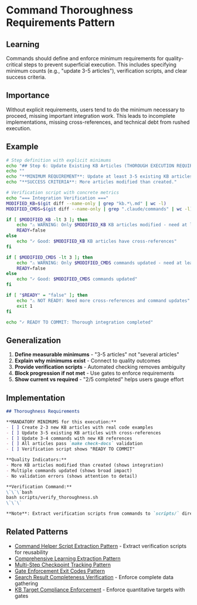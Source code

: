 # Command Thoroughness Requirements Pattern

## Learning
Commands should define and enforce minimum requirements for quality-critical steps to prevent superficial execution. This includes specifying minimum counts (e.g., "update 3-5 articles"), verification scripts, and clear success criteria.

## Importance
Without explicit requirements, users tend to do the minimum necessary to proceed, missing important integration work. This leads to incomplete implementations, missing cross-references, and technical debt from rushed execution.

## Example
```bash
# Step definition with explicit minimums
echo "## Step 6: Update Existing KB Articles (THOROUGH EXECUTION REQUIRED)"
echo ""
echo "**MINIMUM REQUIREMENT**: Update at least 3-5 existing KB articles."
echo "**SUCCESS CRITERIA**: More articles modified than created."

# Verification script with concrete metrics
echo "=== Integration Verification ==="
MODIFIED_KB=$(git diff --name-only | grep "kb.*\.md" | wc -l)
MODIFIED_CMDS=$(git diff --name-only | grep ".claude/commands" | wc -l)

if [ $MODIFIED_KB -lt 3 ]; then
    echo "⚠️ WARNING: Only $MODIFIED_KB KB articles modified - need at least 3-5!"
    READY=false
else
    echo "✓ Good: $MODIFIED_KB KB articles have cross-references"
fi

if [ $MODIFIED_CMDS -lt 3 ]; then
    echo "⚠️ WARNING: Only $MODIFIED_CMDS commands updated - need at least 3-4!"
    READY=false
else
    echo "✓ Good: $MODIFIED_CMDS commands updated"
fi

if [ "$READY" = "false" ]; then
    echo "⚠️ NOT READY: Need more cross-references and command updates"
    exit 1
fi

echo "✓ READY TO COMMIT: Thorough integration completed"
```

## Generalization
1. **Define measurable minimums** - "3-5 articles" not "several articles"
2. **Explain why minimums exist** - Connect to quality outcomes
3. **Provide verification scripts** - Automated checking removes ambiguity
4. **Block progression if not met** - Use gates to enforce requirements
5. **Show current vs required** - "2/5 completed" helps users gauge effort

## Implementation
```markdown
## Thoroughness Requirements

**MANDATORY MINIMUMS for this execution:**
- [ ] Create 2-3 new KB articles with real code examples
- [ ] Update 3-5 existing KB articles with cross-references  
- [ ] Update 3-4 commands with new KB references
- [ ] All articles pass `make check-docs` validation
- [ ] Verification script shows "READY TO COMMIT"

**Quality Indicators:**
- More KB articles modified than created (shows integration)
- Multiple commands updated (shows broad impact)
- No validation errors (shows attention to detail)

**Verification Command:**
\`\`\`bash
bash scripts/verify_thoroughness.sh
\`\`\`

**Note**: Extract verification scripts from commands to `scripts/` directory for testability and reuse. See [Command Helper Script Extraction Pattern](command-helper-script-extraction-pattern.md).
```

## Related Patterns
- [Command Helper Script Extraction Pattern](command-helper-script-extraction-pattern.md) - Extract verification scripts for reusability
- [Comprehensive Learning Extraction Pattern](comprehensive-learning-extraction-pattern.md)
- [Multi-Step Checkpoint Tracking Pattern](multi-step-checkpoint-tracking-pattern.md)
- [Gate Enforcement Exit Codes Pattern](gate-enforcement-exit-codes-pattern.md)
- [Search Result Completeness Verification](search-result-completeness-verification.md) - Enforce complete data gathering
- [KB Target Compliance Enforcement](kb-target-compliance-enforcement.md) - Enforce quantitative targets with gates